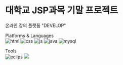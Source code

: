 # 대학교 JSP과목 기말 프로젝트

온라인 강의 플랫폼 "DEVELOP"

Platforms & Languages<br>
![html](https://img.shields.io/badge/HTML-239120?style=for-the-badge&logo=html5&logoColor=white)
![css](https://img.shields.io/badge/CSS-239120?&style=for-the-badge&logo=css3&logoColor=white)
![js](https://img.shields.io/badge/JavaScript-F7DF1E?style=for-the-badge&logo=JavaScript&logoColor=white)
![java](https://img.shields.io/badge/Java-ED8B00?style=for-the-badge&logo=openjdk&logoColor=white)
![mysql](https://img.shields.io/badge/MySQL-00000F?style=for-the-badge&logo=mysql&logoColor=white)

Tools<br>
![eclips](https://img.shields.io/badge/Eclipse-2C2255?style=for-the-badge&logo=eclipse&logoColor=white)
<img src="https://img.shields.io/badge/apachetomcat-F8DC75?style=flat&logo=Tomcat&logoColor=white" />


